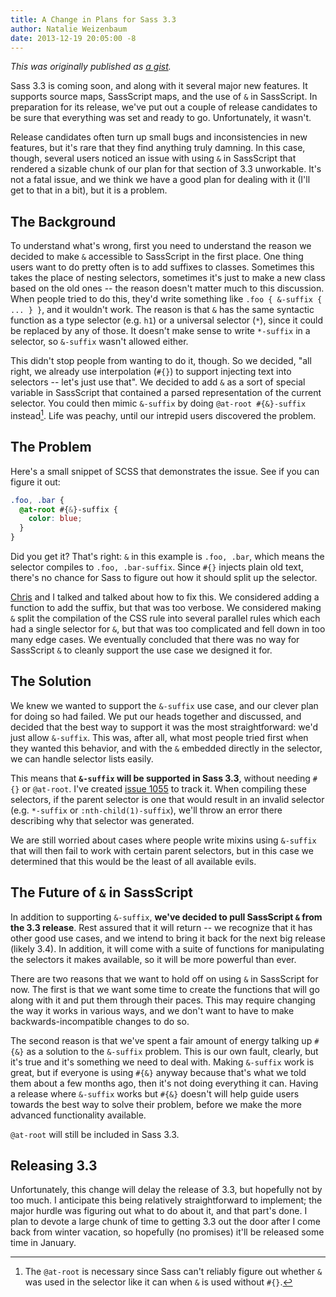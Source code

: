 ```yaml
---
title: A Change in Plans for Sass 3.3
author: Natalie Weizenbaum
date: 2013-12-19 20:05:00 -8
---
```


_This was originally published as [a gist](https://gist.github.com/nex3/8050187)._

Sass 3.3 is coming soon, and along with it several major new features. It
supports source maps, SassScript maps, and the use of `&` in SassScript. In
preparation for its release, we've put out a couple of release candidates to be
sure that everything was set and ready to go. Unfortunately, it wasn't.

Release candidates often turn up small bugs and inconsistencies in new features,
but it's rare that they find anything truly damning. In this case, though,
several users noticed an issue with using `&` in SassScript that rendered a
sizable chunk of our plan for that section of 3.3 unworkable. It's not a fatal
issue, and we think we have a good plan for dealing with it (I'll get to that in
a bit), but it is a problem.

## The Background

To understand what's wrong, first you need to understand the reason we decided
to make `&` accessible to SassScript in the first place. One thing users want to
do pretty often is to add suffixes to classes. Sometimes this takes the place of
nesting selectors, sometimes it's just to make a new class based on the old ones
-- the reason doesn't matter much to this discussion. When people tried to do
this, they'd write something like `.foo { &-suffix { ... } }`, and it wouldn't
work. The reason is that `&` has the same syntactic function as a type selector
(e.g. `h1`) or a universal selector (`*`), since it could be replaced by any of
those. It doesn't make sense to write `*-suffix` in a selector, so `&-suffix`
wasn't allowed either.

This didn't stop people from wanting to do it, though. So we decided, "all
right, we already use interpolation (`#{}`) to support injecting text into
selectors -- let's just use that". We decided to add `&` as a sort of special
variable in SassScript that contained a parsed representation of the current
selector. You could then mimic `&-suffix` by doing `@at-root #{&}-suffix`
instead[^1]. Life was peachy, until our intrepid users discovered the problem.

## The Problem

Here's a small snippet of SCSS that demonstrates the issue. See if you can
figure it out:

```scss
.foo, .bar {
  @at-root #{&}-suffix {
    color: blue;
  }
}
```

Did you get it? That's right: `&` in this example is `.foo, .bar`, which means
the selector compiles to `.foo, .bar-suffix`. Since `#{}` injects plain old
text, there's no chance for Sass to figure out how it should split up the
selector.

[Chris](https://github.com/chriseppstein) and I talked and talked about how to
fix this. We considered adding a function to add the suffix, but that was too
verbose. We considered making `&` split the compilation of the CSS rule into
several parallel rules which each had a single selector for `&`, but that was
too complicated and fell down in too many edge cases. We eventually concluded
that there was no way for SassScript `&` to cleanly support the use case we
designed it for.

## The Solution

We knew we wanted to support the `&-suffix` use case, and our clever plan for
doing so had failed. We put our heads together and discussed, and decided that
the best way to support it was the most straightforward: we'd just allow
`&-suffix`. This was, after all, what most people tried first when they wanted
this behavior, and with the `&` embedded directly in the selector, we can handle
selector lists easily.

This means that **`&-suffix` will be supported in Sass 3.3**, without needing
`#{}` or `@at-root`. I've created [issue
1055](https://github.com/sass/sass/issues/1055) to track it. When compiling
these selectors, if the parent selector is one that would result in an invalid
selector (e.g. `*-suffix` or `:nth-child(1)-suffix`), we'll throw an error there
describing why that selector was generated.

We are still worried about cases where people write mixins using `&-suffix` that
will then fail to work with certain parent selectors, but in this case we
determined that this would be the least of all available evils.

## The Future of `&` in SassScript

In addition to supporting `&-suffix`, **we've decided to pull SassScript `&`
from the 3.3 release**. Rest assured that it will return -- we recognize that it
has other good use cases, and we intend to bring it back for the next big
release (likely 3.4). In addition, it will come with a suite of functions for
manipulating the selectors it makes available, so it will be more powerful than
ever.

There are two reasons that we want to hold off on using `&` in SassScript for
now. The first is that we want some time to create the functions that will go
along with it and put them through their paces. This may require changing the
way it works in various ways, and we don't want to have to make
backwards-incompatible changes to do so.

The second reason is that we've spent a fair amount of energy talking up `#{&}`
as a solution to the `&-suffix` problem. This is our own fault, clearly, but
it's true and it's something we need to deal with. Making `&-suffix` work is
great, but if everyone is using `#{&}` anyway because that's what we told them
about a few months ago, then it's not doing everything it can. Having a release
where `&-suffix` works but `#{&}` doesn't will help guide users towards the best
way to solve their problem, before we make the more advanced functionality
available.

`@at-root` will still be included in Sass 3.3.

## Releasing 3.3

Unfortunately, this change will delay the release of 3.3, but hopefully not by
too much. I anticipate this being relatively straightforward to implement; the
major hurdle was figuring out what to do about it, and that part's done. I plan
to devote a large chunk of time to getting 3.3 out the door after I come back
from winter vacation, so hopefully (no promises) it'll be released some time in
January.

[^1]: The `@at-root` is necessary since Sass can't reliably figure out whether
    `&` was used in the selector like it can when `&` is used without `#{}`.
